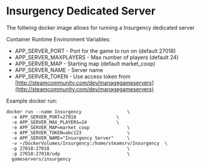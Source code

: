 # Insurgency Dedicated Server

The follwing docker image allows for running a Insurgency dedicated server

Container Runtime Environment Variables:

* APP_SERVER_PORT 		- Port for the game to run on (default 27018)
* APP_SERVER_MAXPLAYERS 	- Max number of players (default 24)
* APP_SERVER_MAP 		- Starting map (default market_coop)
* APP_SERVER_NAME		- Server name
* APP_SERVER_TOKEN		- Use access token from [http://steamcommunity.com/dev/managegameservers](http://steamcommunity.com/dev/managegameservers)

Example docker run:
```
docker run --name Insurgency                 \
  -e APP_SERVER_PORT=27018      	     \
  -e APP_SERVER_MAX_PLAYERS=24		     \
  -e APP_SERVER_MAP=market_coop              \
  -e APP_SERVER_TOKEN=abc123                 \
  -e APP_SERVER_NAME="Insurgency Server"     \
  -v ~/DockerVolumes/Insurgency:/home/steamsrv/Insurgency  \
  -p 27018:27018                             \
  -p 27018:27018/udp                         \
  gameservers/insurgency
```


